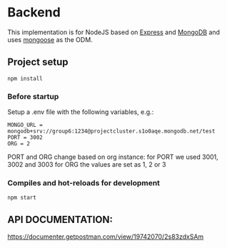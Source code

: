 # Backend

This implementation is for NodeJS based on [Express](https://expressjs.com/) and [MongoDB](https://www.mongodb.com/) and uses [mongoose](https://mongoosejs.com/) as the ODM.

## Project setup
```
npm install
```

### Before startup 
Setup a .env file with the following variables, e.g.:

```
MONGO_URL = mongodb+srv://group6:1234@projectcluster.s1o0aqe.mongodb.net/test
PORT = 3002 
ORG = 2
```
PORT and ORG change based on org instance:
for PORT we used 3001, 3002 and 3003
for ORG the values are set as 1, 2 or 3
### Compiles and hot-reloads for development
```
npm start
```

## API DOCUMENTATION:

https://documenter.getpostman.com/view/19742070/2s83zdxSAm


